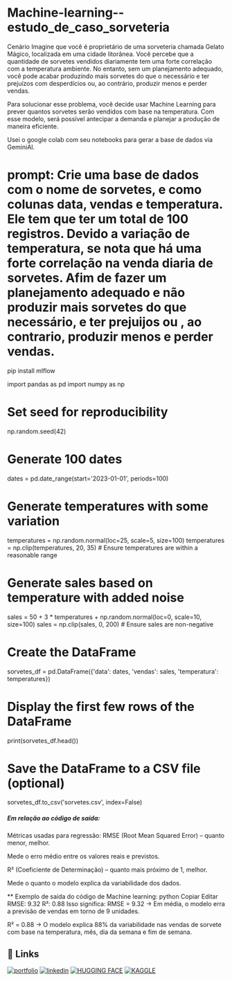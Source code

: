 # Machine-learning--estudo_de_caso_sorveteria

Cenário
Imagine que você é proprietário de uma sorveteria chamada Gelato Mágico, localizada em uma cidade litorânea. Você percebe que a quantidade de sorvetes vendidos diariamente tem uma forte correlação com a temperatura ambiente. No entanto, sem um planejamento adequado, você pode acabar produzindo mais sorvetes do que o necessário e ter prejuízos com desperdícios ou, ao contrário, produzir menos e perder vendas.

Para solucionar esse problema, você decide usar Machine Learning para prever quantos sorvetes serão vendidos com base na temperatura. Com esse modelo, será possível antecipar a demanda e planejar a produção de maneira eficiente.

Usei o google colab com seu notebooks para gerar a base de dados via GeminiAI.
# prompt: Crie uma base de dados com o nome de  sorvetes, e como colunas data, vendas e temperatura.  Ele  tem que ter um  total de 100 registros. Devido a variação de temperatura, se nota que há uma forte correlação na venda diaria de sorvetes.  Afim de fazer um planejamento adequado e não produzir mais sorvetes do que necessário, e ter prejuijos ou , ao contrario, produzir menos e perder vendas.

pip install mlflow


import pandas as pd
import numpy as np

# Set seed for reproducibility
np.random.seed(42)

# Generate 100 dates
dates = pd.date_range(start='2023-01-01', periods=100)

# Generate temperatures with some variation
temperatures = np.random.normal(loc=25, scale=5, size=100)
temperatures = np.clip(temperatures, 20, 35)  # Ensure temperatures are within a reasonable range

# Generate sales based on temperature with added noise
sales = 50 + 3 * temperatures + np.random.normal(loc=0, scale=10, size=100)
sales = np.clip(sales, 0, 200)  # Ensure sales are non-negative


# Create the DataFrame
sorvetes_df = pd.DataFrame({'data': dates, 'vendas': sales, 'temperatura': temperatures})

# Display the first few rows of the DataFrame
print(sorvetes_df.head())


# Save the DataFrame to a CSV file (optional)
sorvetes_df.to_csv('sorvetes.csv', index=False)


##### Em relação ao código de saída:

 Métricas usadas para regressão:
RMSE (Root Mean Squared Error) – quanto menor, melhor.

Mede o erro médio entre os valores reais e previstos.

R² (Coeficiente de Determinação) – quanto mais próximo de 1, melhor.

Mede o quanto o modelo explica da variabilidade dos dados.



** Exemplo de saída do código de Machine learning:
python
Copiar
Editar
RMSE: 9.32
R²: 0.88
Isso significa:
RMSE = 9.32 → Em média, o modelo erra a previsão de vendas em torno de 9 unidades.

R² = 0.88 → O modelo explica 88% da variabilidade nas vendas de sorvete com base na temperatura, mês, dia da semana e fim de semana.

#####




## 🔗 Links
[![portfolio](https://img.shields.io/badge/my_portfolio-000?style=for-the-badge&logo=ko-fi&logoColor=white)](https://medium.com/@gilnei809/gilnei-azambuja-borges-analista-de-dados-e-administrador-de-banco-de-dados-8774175b0e46)
[![linkedin](https://img.shields.io/badge/linkedin-0A66C2?style=for-the-badge&logo=linkedin&logoColor=white)](https://www.linkedin.com/in/gilnei-azambuja-borges-1a83432b)
[![HUGGING FACE](https://img.shields.io/badge/HuggingFace-e5f21d?style=for-the-badge&logo=HuggingFace&logoColor=yellow)](https://huggingface.co/bluesky2019)
[![KAGGLE](https://img.shields.io/badge/Kaggle-1DA1F2?style=for-the-badge&logo=twitter&logoColor=white)](https://www.kaggle.com/gilneiborges)
